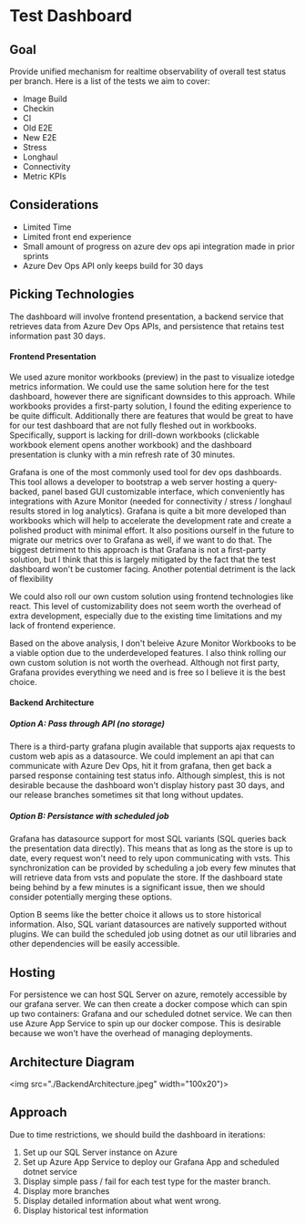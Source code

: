 # Test Dashboard

## Goal
Provide unified mechanism for realtime observability of overall test status per branch. Here is a list of the tests we aim to cover:
- Image Build
- Checkin
- CI
- Old E2E
- New E2E
- Stress
- Longhaul
- Connectivity
- Metric KPIs

## Considerations
- Limited Time
- Limited front end experience
- Small amount of progress on azure dev ops api integration made in prior sprints
- Azure Dev Ops API only keeps build for 30 days

## Picking Technologies

The dashboard will involve frontend presentation, a backend service that retrieves data from Azure Dev Ops APIs, and persistence that retains test information past 30 days.

#### Frontend Presentation

We used azure monitor workbooks (preview) in the past to visualize iotedge metrics information. We could use the same solution here for the test dashboard, however there are significant downsides to this approach. While workbooks provides a first-party solution, I found the editing experience to be quite difficult. Additionally there are features that would be great to have for our test dashboard that are not fully fleshed out in workbooks. Specifically, support is lacking for drill-down workbooks (clickable workbook element opens another workbook) and the dashboard presentation is clunky with a min refresh rate of 30 minutes.

Grafana is one of the most commonly used tool for dev ops dashboards. This tool allows a developer to bootstrap a web server hosting a query-backed, panel based GUI customizable interface, which conveniently has integrations with Azure Monitor (needed for connectivity / stress / longhaul results stored in log analytics). Grafana is quite a bit more developed than workbooks which will help to accelerate the development rate and create a polished product with minimal effort. It also positions ourself in the future to migrate our metrics over to Grafana as well, if we want to do that. The biggest detriment to this approach is that Grafana is not a first-party solution, but I think that this is largely mitigated by the fact that the test dashboard won't be customer facing. Another potential detriment is the lack of flexibility 

We could also roll our own custom solution using frontend technologies like react. This level of customizability does not seem worth the overhead of extra development, especially due to the existing time limitations and my lack of frontend experience.

Based on the above analysis, I don't beleive Azure Monitor Workbooks to be a viable option due to the underdeveloped features. I also think rolling our own custom solution is not worth the overhead. Although not first party, Grafana provides everything we need and is free so I believe it is the best choice.

#### Backend Architecture

##### Option A: Pass through API (no storage)
There is a third-party grafana plugin available that supports ajax requests to custom web apis as a datasource. We could implement an api that can communicate with Azure Dev Ops, hit it from grafana, then get back a parsed response containing test status info. Although simplest, this is not desirable because the dashboard won't display history past 30 days, and our release branches sometimes sit that long without updates.

##### Option B: Persistance with scheduled job
Grafana has datasource support for most SQL variants (SQL queries back the presentation data directly). This means that as long as the store is up to date, every request won't need to rely upon communicating with vsts. This synchronization can be provided by scheduling a job every few minutes that will retrieve data from vsts and populate the store. If the dashboard state being behind by a few minutes is a significant issue, then we should consider potentially merging these options. 

Option B seems like the better choice it allows us to store historical information. Also, SQL variant datasources are natively supported without plugins. We can build the scheduled job using dotnet as our util libraries and other dependencies will be easily accessible.

## Hosting
For persistence we can host SQL Server on azure, remotely accessible by our grafana server. We can then create a docker compose which can spin up two containers: Grafana and our scheduled dotnet service. We can then use Azure App Service to spin up our docker compose. This is desirable because we won't have the overhead of managing deployments. 

## Architecture Diagram
<img src="./BackendArchitecture.jpeg" width="100x20")>

## Approach
Due to time restrictions, we should build the dashboard in iterations:

1. Set up our SQL Server instance on Azure
2. Set up Azure App Service to deploy our Grafana App and scheduled dotnet service
3. Display simple pass / fail for each test type for the master branch. 
4. Display more branches
5. Display detailed information about what went wrong.
6. Display historical test information

